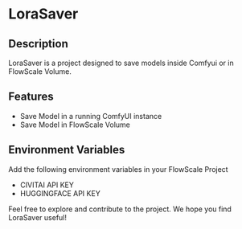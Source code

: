 # LoraSaver

## Description

LoraSaver is a project designed to save models inside Comfyui or in FlowScale Volume.

## Features

- Save Model in a running ComfyUI instance
- Save Model in FlowScale Volume


## Environment Variables

Add the following environment variables in your FlowScale Project
- CIVITAI API KEY
- HUGGINGFACE API KEY

Feel free to explore and contribute to the project. We hope you find LoraSaver useful!
